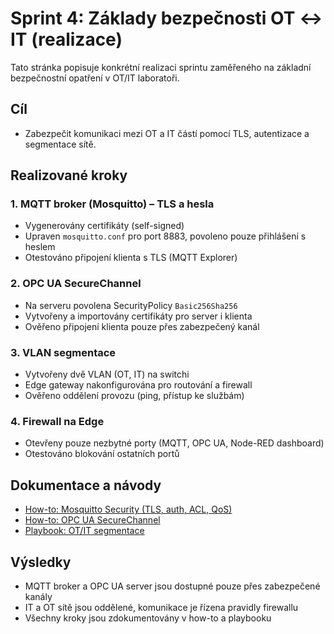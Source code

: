 # Sprint 4: Základy bezpečnosti OT ↔ IT (realizace)

Tato stránka popisuje konkrétní realizaci sprintu zaměřeného na základní bezpečnostní opatření v OT/IT laboratoři.

## Cíl
- Zabezpečit komunikaci mezi OT a IT částí pomocí TLS, autentizace a segmentace sítě.

## Realizované kroky

### 1. MQTT broker (Mosquitto) – TLS a hesla
- Vygenerovány certifikáty (self-signed)
- Upraven `mosquitto.conf` pro port 8883, povoleno pouze přihlášení s heslem
- Otestováno připojení klienta s TLS (MQTT Explorer)

### 2. OPC UA SecureChannel
- Na serveru povolena SecurityPolicy `Basic256Sha256`
- Vytvořeny a importovány certifikáty pro server i klienta
- Ověřeno připojení klienta pouze přes zabezpečený kanál

### 3. VLAN segmentace
- Vytvořeny dvě VLAN (OT, IT) na switchi
- Edge gateway nakonfigurována pro routování a firewall
- Ověřeno oddělení provozu (ping, přístup ke službám)

### 4. Firewall na Edge
- Otevřeny pouze nezbytné porty (MQTT, OPC UA, Node-RED dashboard)
- Otestováno blokování ostatních portů

## Dokumentace a návody
- [How-to: Mosquitto Security (TLS, auth, ACL, QoS)](../how-to/mosquitto-security.md)
- [How-to: OPC UA SecureChannel](../how-to/opcua-securechannel.md)
- [Playbook: OT/IT segmentace](../playbooks/ot-it-segmentace.md)

## Výsledky
- MQTT broker a OPC UA server jsou dostupné pouze přes zabezpečené kanály
- IT a OT sítě jsou oddělené, komunikace je řízena pravidly firewallu
- Všechny kroky jsou zdokumentovány v how-to a playbooku
